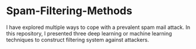 # Spam-Filtering-Methods
I have explored multiple ways to cope with a prevalent spam mail attack. In this repository, I presented three deep learning or machine learning techniques to construct filtering system against attackers. 
